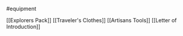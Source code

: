 #equipment

[[Explorers Pack]]
[[Traveler's Clothes]]
[[Artisans Tools]]
[[Letter of Introduction]]
